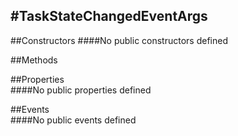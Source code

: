 #TaskStateChangedEventArgs
---
##Constructors 
####No public constructors defined

##Methods  





##Properties  
####No public properties defined

##Events  
####No public events defined

